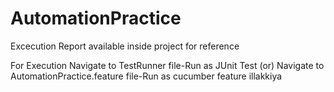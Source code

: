 # AutomationPractice

Excecution Report available inside project for reference

For Execution
Navigate to TestRunner file-Run as JUnit Test (or)
Navigate to AutomationPractice.feature file-Run as cucumber feature
illakkiya
